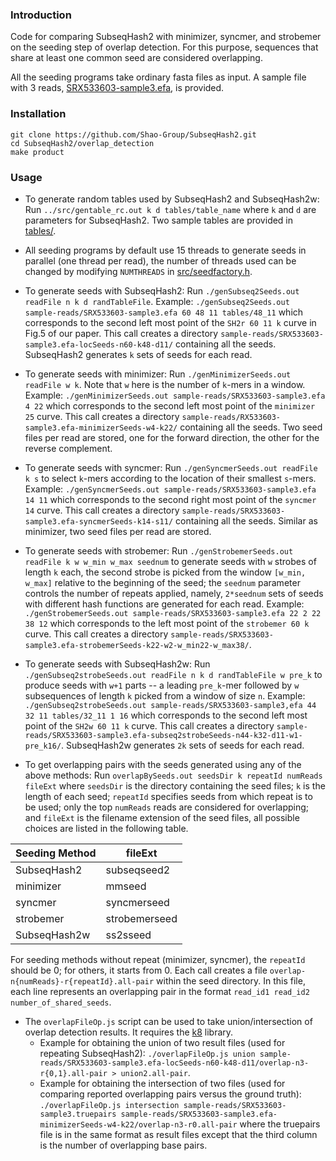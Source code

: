 ### Introduction
Code for comparing SubseqHash2 with minimizer, syncmer, and strobemer on the seeding step of overlap detection. For this purpose, sequences that share at least one common seed are considered overlapping.

All the seeding programs take ordinary fasta files as input.
A sample file with 3 reads, [SRX533603-sample3.efa](../sample-reads/SRX533603-sample3.efa), is provided.

### Installation
```
git clone https://github.com/Shao-Group/SubseqHash2.git
cd SubseqHash2/overlap_detection
make product
```
### Usage
- To generate random tables used by SubseqHash2 and SubseqHash2w: Run `../src/gentable_rc.out k d tables/table_name` where `k` and `d` are parameters for SubseqHash2. Two sample tables are provided in [tables/](../tables).

- All seeding programs by default use 15 threads to generate seeds in parallel (one thread per read), the number of threads used can be changed by modifying `NUMTHREADS` in [src/seedfactory.h](../../src/seedfactory.h). 

- To generate seeds with SubseqHash2: Run `./genSubseq2Seeds.out readFile n k d randTableFile`. Example: `./genSubseq2Seeds.out sample-reads/SRX533603-sample3.efa 60 48 11 tables/48_11` which corresponds to the second left most point of the `SH2r 60 11 k` curve in Fig.5 of our paper. This call creates a directory `sample-reads/SRX533603-sample3.efa-locSeeds-n60-k48-d11/` containing all the seeds. SubseqHash2 generates `k` sets of seeds for each read.

- To generate seeds with minimizer: Run `./genMinimizerSeeds.out readFile w k`. Note that `w` here is the number of `k`-mers in a window. Example: `./genMinimizerSeeds.out sample-reads/SRX533603-sample3.efa 4 22` which corresponds to the second left most point of the `minimizer 25` curve. This call creates a directory `sample-reads/RX533603-sample3.efa-minimizerSeeds-w4-k22/` containing all the seeds. Two seed files per read are stored, one for the forward direction, the other for the reverse complement. 

- To generate seeds with syncmer: Run `./genSyncmerSeeds.out readFile k s` to select `k`-mers according to the location of their smallest `s`-mers. Example: `./genSyncmerSeeds.out sample-reads/SRX533603-sample3.efa 14 11` which corresponds to the second right most point of the `syncmer 14` curve. This call creates a directory `sample-reads/SRX533603-sample3.efa-syncmerSeeds-k14-s11/` containing all the seeds. Similar as minimizer, two seed files per read are stored.

- To generate seeds with strobemer: Run `./genStrobemerSeeds.out readFile k w w_min w_max seednum` to generate seeds with `w` strobes of length `k` each, the second strobe is picked from the window `[w_min, w_max]` relative to the beginning of the seed; the `seednum` parameter controls the number of repeats applied, namely, `2*seednum` sets of seeds with different hash functions are generated for each read. Example: `./genStrobemerSeeds.out sample-reads/SRX533603-sample3.efa 22 2 22 38 12` which corresponds to the left most point of the `strobemer 60 k` curve. This call creates a directory `sample-reads/SRX533603-sample3.efa-strobemerSeeds-k22-w2-w_min22-w_max38/`.

- To generate seeds with SubseqHash2w: Run `./genSubseq2strobeSeeds.out readFile n k d randTableFile w pre_k` to produce seeds with `w+1` parts -- a leading `pre_k`-mer followed by `w` subsequences of length `k` picked from a window of size `n`. Example: `./genSubseq2strobeSeeds.out sample-reads/SRX533603-sample3,efa 44 32 11 tables/32_11 1 16` which corresponds to the second left most point of the `SH2w 60 11 k` curve. This call creates a directory `sample-reads/SRX533603-sample3.efa-subseq2strobeSeeds-n44-k32-d11-w1-pre_k16/`. SubseqHash2w generates `2k` sets of seeds for each read.

- To get overlapping pairs with the seeds generated using any of the above methods: Run `overlapBySeeds.out seedsDir k repeatId numReads fileExt` where `seedsDir` is the directory containing the seed files; `k` is the length of each seed; `repeatId` specifies seeds from which repeat is to be used; only the top `numReads` reads are considered for overlapping; and `fileExt` is the filename extension of the seed files, all possible choices are listed in the following table.

| Seeding Method | fileExt |
| --- | --- |
| SubseqHash2 | subseqseed2 |
| minimizer | mmseed |
| syncmer | syncmerseed |
| strobemer | strobemerseed |
| SubseqHash2w | ss2sseed |

For seeding methods without repeat (minimizer, syncmer), the `repeatId` should be 0; for others, it starts from 0. Each call creates a file `overlap-n{numReads}-r{repeatId}.all-pair` within the seed directory. In this file, each line represents an overlapping pair in the format `read_id1 read_id2 number_of_shared_seeds`.

- The `overlapFileOp.js` script can be used to take union/intersection of overlap detection results. It requires the [k8](https://github.com/attractivechaos/k8) library.
  - Example for obtaining the union of two result files (used for repeating SubseqHash2): `./overlapFileOp.js union sample-reads/SRX533603-sample3.efa-locSeeds-n60-k48-d11/overlap-n3-r{0,1}.all-pair > union2.all-pair`.
  - Example for obtaining the intersection of two files (used for comparing reported overlapping pairs versus the ground truth): `./overlapFileOp.js intersection sample-reads/SRX533603-sample3.truepairs sample-reads/SRX533603-sample3.efa-minimizerSeeds-w4-k22/overlap-n3-r0.all-pair` where the truepairs file is in the same format as result files except that the third column is the number of overlapping base pairs.

